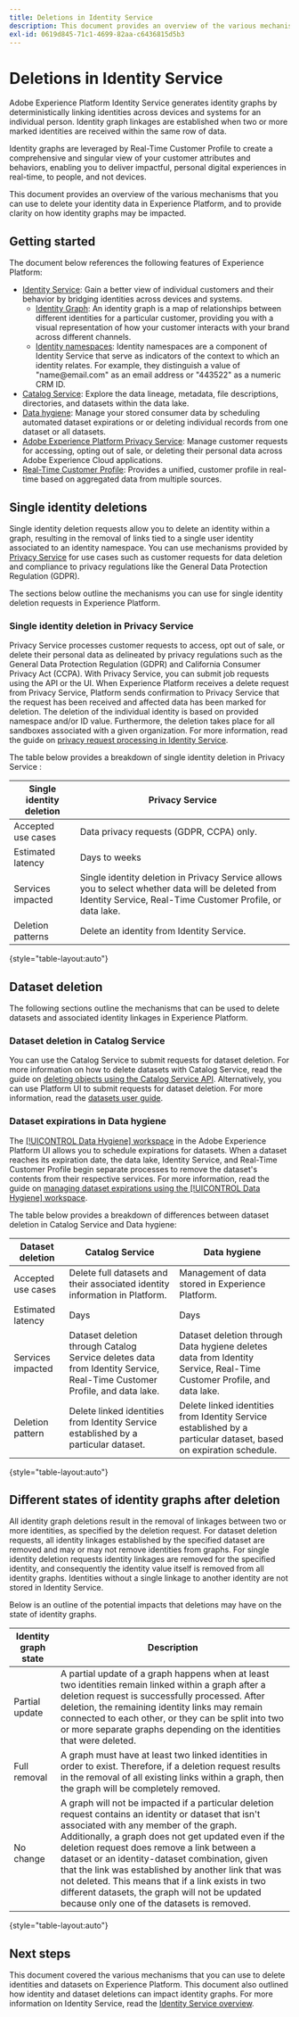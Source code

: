 ```yaml
---
title: Deletions in Identity Service
description: This document provides an overview of the various mechanisms that you can use to delete your identity data in Experience Platform, and to provide clarity on how identity graphs may be impacted.
exl-id: 0619d845-71c1-4699-82aa-c6436815d5b3
---
```

# Deletions in Identity Service

Adobe Experience Platform Identity Service generates identity graphs by deterministically linking identities across devices and systems for an individual person. Identity graph linkages are established when two or more marked identities are received within the same row of data.

Identity graphs are leveraged by Real-Time Customer Profile to create a comprehensive and singular view of your customer attributes and behaviors, enabling you to deliver impactful, personal digital experiences in real-time, to people, and not devices.

This document provides an overview of the various mechanisms that you can use to delete your identity data in Experience Platform, and to provide clarity on how identity graphs may be impacted.

## Getting started

The document below references the following features of Experience Platform:

* [Identity Service](home.md): Gain a better view of individual customers and their behavior by bridging identities across devices and systems.
  * [Identity Graph](./ui/identity-graph-viewer.md): An identity graph is a map of relationships between different identities for a particular customer, providing you with a visual representation of how your customer interacts with your brand across different channels.
  * [Identity namespaces](namespaces.md): Identity namespaces are a component of Identity Service that serve as indicators of the context to which an identity relates. For example, they distinguish a value of "name<span>@email.com" as an email address or "443522" as a numeric CRM ID.
* [Catalog Service](../catalog/home.md): Explore the data lineage, metadata, file descriptions, directories, and datasets within the data lake.
* [Data hygiene](../hygiene/home.md): Manage your stored consumer data by scheduling automated dataset expirations or or deleting individual records from one dataset or all datasets.
* [Adobe Experience Platform Privacy Service](../privacy-service/home.md): Manage customer requests for accessing, opting out of sale, or deleting their personal data across Adobe Experience Cloud applications.
* [Real-Time Customer Profile](../profile/home.md): Provides a unified, customer profile in real-time based on aggregated data from multiple sources.

## Single identity deletions

Single identity deletion requests allow you to delete an identity within a graph, resulting in the removal of links tied to a single user identity associated to an identity namespace. You can use mechanisms provided by [Privacy Service](../privacy-service/home.md) for use cases such as customer requests for data deletion and compliance to privacy regulations like the General Data Protection Regulation (GDPR).

The sections below outline the mechanisms you can use for single identity deletion requests in Experience Platform.

### Single identity deletion in Privacy Service 

Privacy Service processes customer requests to access, opt out of sale, or delete their personal data as delineated by privacy regulations such as the General Data Protection Regulation (GDPR) and California Consumer Privacy Act (CCPA). With Privacy Service, you can submit job requests using the API or the UI. When Experience Platform receives a delete request from Privacy Service, Platform sends confirmation to Privacy Service that the request has been received and affected data has been marked for deletion. The deletion of the individual identity is based on provided namespace and/or ID value. Furthermore, the deletion takes place for all sandboxes associated with a given organization. For more information, read the guide on [privacy request processing in Identity Service](privacy.md).

The table below provides a breakdown of single identity deletion in Privacy Service :

| Single identity deletion | Privacy Service |
| --- | --- |
| Accepted use cases | Data privacy requests (GDPR, CCPA) only. |
| Estimated latency | Days to weeks |
| Services impacted | Single identity deletion in Privacy Service allows you to select whether data will be deleted from Identity Service, Real-Time Customer Profile, or data lake. |
| Deletion patterns | Delete an identity from Identity Service. |

{style="table-layout:auto"}

## Dataset deletion

The following sections outline the mechanisms that can be used to delete datasets and associated identity linkages in Experience Platform.

### Dataset deletion in Catalog Service

You can use the Catalog Service to submit requests for dataset deletion. For more information on how to delete datasets with Catalog Service, read the guide on [deleting objects using the Catalog Service API](../catalog/api/delete-object.md). Alternatively, you can use Platform UI to submit requests for dataset deletion. For more information, read the [datasets user guide](../catalog/datasets/user-guide.md#delete-a-dataset).

### Dataset expirations in Data hygiene

The [[!UICONTROL Data Hygiene] workspace](../hygiene/ui/overview.md) in the Adobe Experience Platform UI allows you to schedule expirations for datasets. When a dataset reaches its expiration date, the data lake, Identity Service, and Real-Time Customer Profile begin separate processes to remove the dataset's contents from their respective services. For more information, read the guide on [managing dataset expirations using the [!UICONTROL Data Hygiene] workspace](../hygiene/ui/dataset-expiration.md).

The table below provides a breakdown of differences between dataset deletion in Catalog Service and Data hygiene:

| Dataset deletion | Catalog Service | Data hygiene |
| --- | --- | --- |
| Accepted use cases |  Delete full datasets and their associated identity information in Platform. | Management of data stored in Experience Platform. | 
| Estimated latency | Days | Days |
| Services impacted | Dataset deletion through Catalog Service deletes data from Identity Service, Real-Time Customer Profile, and data lake. | Dataset deletion through Data hygiene deletes data from Identity Service, Real-Time Customer Profile, and data lake. |
| Deletion pattern | Delete linked identities from Identity Service established by a particular dataset. | Delete linked identities from Identity Service established by a particular dataset, based on expiration schedule. |

{style="table-layout:auto"}

## Different states of identity graphs after deletion

All identity graph deletions result in the removal of linkages between two or more identities, as specified by the deletion request. For dataset deletion requests, all identity linkages established by the specified dataset are removed and may or may not remove identities from graphs. For single identity deletion requests identity linkages are removed for the specified identity, and consequently the identity value itself is removed from all identity graphs. Identities without a single linkage to another identity are not stored in Identity Service.

Below is an outline of the potential impacts that deletions may have on the state of identity graphs. 

| Identity graph state | Description |
| --- | --- |
| Partial update | A partial update of a graph happens when at least two identities remain linked within a graph after a deletion request is successfully processed. After deletion, the remaining identity links may remain connected to each other, or they can be split into two or more separate graphs depending on the identities that were deleted. |
| Full removal | A graph must have at least two linked identities in order to exist. Therefore, if a deletion request results in the removal of all existing links within a graph, then the graph will be completely removed. |
| No change | A graph will not be impacted if a particular deletion request contains an identity or dataset that isn't associated with any member of the graph. Additionally, a graph does not get updated even if the deletion request does remove a link between a dataset or an identity-dataset combination, given that the link was established by another link that was not deleted. This means that if a link exists in two different datasets, the graph will not be updated because only one of the datasets is removed. |

{style="table-layout:auto"}

## Next steps

This document covered the various mechanisms that you can use to delete identities and datasets on Experience Platform. This document also outlined how identity and dataset deletions can impact identity graphs. For more information on Identity Service, read the [Identity Service overview](home.md).

<!--

You can use [Data hygiene](../hygiene/home.md) for data cleansing, removing anonymous data, or data minimization for the data that you have collected.

### Single identity deletion in the [!UICONTROL Data Hygiene] workspace

The [[!UICONTROL Data Hygiene] workspace](../hygiene/ui/overview.md) in the Platform UI allows you to delete consumer records that are participating in Identity Service and Real-Time Customer Profile. For a comprehensive guide on using the [!UICONTROL Data Hygiene] workspace, see the tutorial on [deleting consumer records](../hygiene/ui/record-delete.md).

The table below provides a breakdown of differences between single identity deletion in Privacy Service and Data hygiene:

| Single identity deletion | Privacy Service | Data hygiene |
| --- | --- | --- |
| Accepted use cases | Data privacy requests (GDPR, CCPA) only. | Management of data stored in Experience Platform. |
| Estimated latency | Days to weeks | Days |
| Services impacted | Single identity deletion in Privacy Service allows you to select whether data will be deleted from Identity Service, Real-Time Customer Profile, or data lake. | Single identity deletion in Data hygiene deletes the selected data across Identity Service, Real-Time Customer Profile, and data lake. |
| Deletion patterns | Delete an identity from Identity Service. | Delete an identity from Identity Service. |

-->
